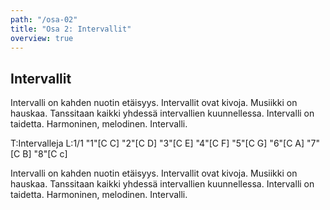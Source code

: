 ```yaml
---
path: "/osa-02"
title: "Osa 2: Intervallit"
overview: true
---
```


## Intervallit

Intervalli on kahden nuotin etäisyys. Intervallit ovat kivoja. Musiikki on hauskaa. Tanssitaan kaikki yhdessä intervallien kuunnellessa. Intervalli on taidetta. Harmoninen, melodinen. Intervalli.

<music-sheet>T:Intervalleja
L:1/1
"1"[C C] "2"[C D] "3"[C E] "4"[C F] "5"[C G] "6"[C A] "7"[C B] "8"[C c]</music-sheet>

Intervalli on kahden nuotin etäisyys. Intervallit ovat kivoja. Musiikki on hauskaa. Tanssitaan kaikki yhdessä intervallien kuunnellessa. Intervalli on taidetta. Harmoninen, melodinen. Intervalli.

<music-exercise name="Intervallin tunnistus" description="Voit myös kuunnella intervallin nappia painamalla." type="intervals"></music-exercise>

<music-exercise name="Intervallin tunnistus" type="intervals_notes"></music-exercise>
